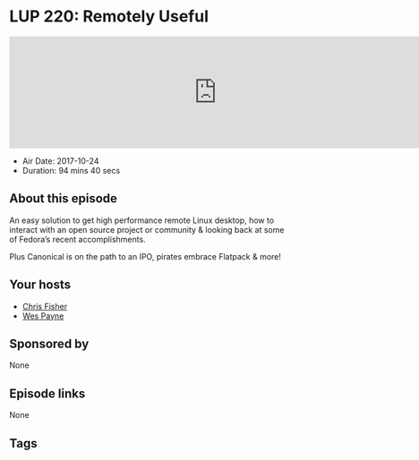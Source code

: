 # LUP 220: Remotely Useful

<iframe src="https://player.fireside.fm/v2/RUkczH-V+LiW5me_v?theme=dark" width="740" height="200" frameborder="0" scrolling="no"></iframe>

* Air Date: 2017-10-24
* Duration: 94 mins 40 secs

## About this episode

An easy solution to get high performance remote Linux desktop, how to interact with an open source project or community & looking back at some of Fedora’s recent accomplishments.

Plus Canonical is on the path to an IPO, pirates embrace Flatpack & more!

## Your hosts
* [Chris Fisher](https://linuxunplugged.com/hosts/chrislas)
* [Wes Payne](https://linuxunplugged.com/hosts/wes)

## Sponsored by

None



## Episode links

None



## Tags

